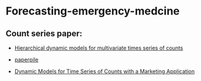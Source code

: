 # Forecasting-emergency-medcine

## Count series paper:

- [Hierarchical dynamic models for multivariate times series of counts](https://www.intlpress.com/site/pub/pages/journals/items/sii/content/vols/0007/0004/a011/)

- [paperpile](https://paperpile.com/shared/P1EJ9e)

- [Dynamic Models for Time Series of Counts with a Marketing Application](https://books.google.com.au/books?hl=en&lr=&id=X4dUCwAAQBAJ&oi=fnd&pg=PA425&dq=ravishanker+count&ots=KXLJCU9cK-&sig=l6jx7R8ZHpR8qRu9oPILBaqrhms&redir_esc=y#v=onepage&q=ravishanker%20count&f=false)
